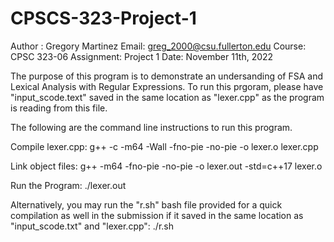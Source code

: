 # CPSCS-323-Project-1
Author : Gregory Martinez
Email: greg_2000@csu.fullerton.edu
Course: CPSC 323-06
Assignment: Project 1
Date: November 11th, 2022

The purpose of this program is to demonstrate an undersanding of FSA
and Lexical Analysis with Regular Expressions.
To run this prgoram, please have "input_scode.text" saved in the same location as "lexer.cpp"
as the program is reading from this file.

The following are the command line instructions to run this program.

Compile lexer.cpp:
g++ -c -m64 -Wall -fno-pie -no-pie -o lexer.o lexer.cpp

Link object files:
g++ -m64 -fno-pie -no-pie -o lexer.out -std=c++17 lexer.o

Run the Program:
./lexer.out

Alternatively, you may run the "r.sh" bash file provided for a quick compilation as well
in the submission if it saved in the same location as "input_scode.txt" and "lexer.cpp":
./r.sh
